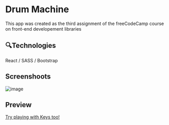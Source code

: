 # Drum Machine 
This app was created as the third assignment of the freeCodeCamp course on front-end developement libraries
## 🔍Technologies 
React / SASS / Bootstrap
## Screenshoots
![image](https://github.com/user-attachments/assets/1202b529-8c6f-4737-a55f-0e40df40c474)

## Preview 
[Try playing with Keys too!](https://linaaitider.github.io/Drum-Machine)

